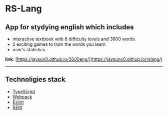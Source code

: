 # RS-Lang

## App for stydying english which includes

* interactive textbook with 6 difficulty levels and 3600 words
* 2 exciting games to train the words you learn
* user's statistics

**link**: [https://jaysun0.github.io/3600eng/](https://jaysuno0.github.io/rslang/)
___

## Technoligies stack

* [TypeScript](https://www.typescriptlang.org/)
* [Webpack](https://webpack.js.org/guides/)
* [Eslint](https://eslint.org/)
* [BEM](https://ru.bem.info/)

